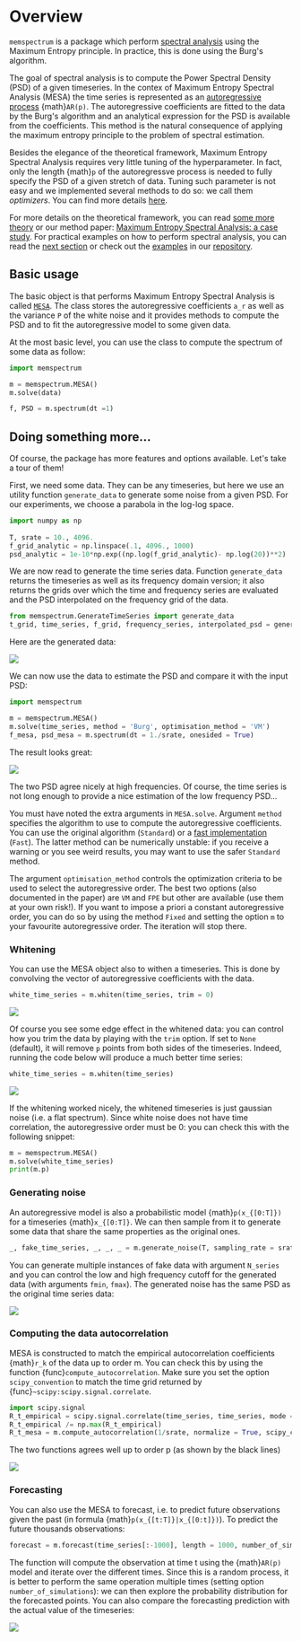 # Overview


`memspectrum` is a package which perform [spectral analysis](https://en.wikipedia.org/wiki/Spectral_analysis) using the Maximum Entropy principle. In practice, this is done using the Burg's algorithm.

The goal of spectral analysis is to compute the Power Spectral Density (PSD) of a given timeseries. In the contex of Maximum Entropy Spectral Analysis (MESA) the time series is represented as an [autoregressive process](https://en.wikipedia.org/wiki/Autoregressive_model) {math}`AR(p)`. The autoregressive coefficients are fitted to the data by the Burg's algorithm and an analytical expression for the PSD is available from the coefficients. This method is the natural consequence of applying the maximum entropy principle to the problem of spectral estimation.

Besides the elegance of the theoretical framework, Maximum Entropy Spectral Analysis requires very little tuning of the hyperparameter. In fact, only 
the length {math}`p` of the autoregressve process is needed to fully specify the PSD of a given stretch of data. Tuning such parameter is not easy and we implemented several methods to do so: we call them *optimizers*. You can find more details [here](theory.md#Choosing-the-right-AR-order).

For more details on the theoretical framework, you can read [some more theory](theory.md#some-theory) or our method paper: [Maximum Entropy Spectral Analysis: a case study](https://arxiv.org/abs/2106.09499).
For practical examples on how to perform spectral analysis, you can read the [next section](#how-to-use-memspectrum) or check out the [examples](https://github.com/martini-alessandro/Maximum-Entropy-Spectrum/tree/main/examples) in our [repository](https://github.com/martini-alessandro/Maximum-Entropy-Spectrum/). 

## Basic usage

The basic object is that performs Maximum Entropy Spectral Analysis is called [`MESA`](../package_reference/mesa.rst#memspectrum.memspectrum.MESA). The class stores the autoregressive coefficients ``a_r`` as well as the variance ``P`` of the white noise and it provides methods to compute the PSD and to fit the autoregressive model to some given data.

At the most basic level, you can use the class to compute the spectrum of some data as follow:

```Python
import memspectrum

m = memspectrum.MESA()
m.solve(data)

f, PSD = m.spectrum(dt =1)
```

## Doing something more...

Of course, the package has more features and options available. Let's take a tour of them!

First, we need some data. They can be any timeseries, but here we use an utility function ``generate_data`` to generate some noise from a given PSD.
For our experiments, we choose a parabola in the log-log space.

```Python
import numpy as np
	
T, srate = 10., 4096.
f_grid_analytic = np.linspace(.1, 4096., 1000)
psd_analytic = 1e-10*np.exp((np.log(f_grid_analytic)- np.log(20))**2)
```

We are now read to generate the time series data. Function ``generate_data`` returns the timeseries as well as its frequency domain version; it also returns the grids over which the time and frequency series are evaluated and the PSD interpolated on the frequency grid of the data.

```Python
from memspectrum.GenerateTimeSeries import generate_data
t_grid, time_series, f_grid, frequency_series, interpolated_psd = generate_data(f_grid_analytic, psd_analytic, T, srate)
```

Here are the generated data:

![](../img/timeseries_analytical.png)

We can now use the data to estimate the PSD and compare it with the input PSD:

```Python
import memspectrum

m = memspectrum.MESA()
m.solve(time_series, method = 'Burg', optimisation_method = 'VM')
f_mesa, psd_mesa = m.spectrum(dt = 1./srate, onesided = True)
```

The result looks great:

![](../img/psd_true_vs_analytical.png)

The two PSD agree nicely at high frequencies. Of course, the time series is not long enough to provide a nice estimation of the low frequency PSD...

You must have noted the extra arguments in ``MESA.solve``.
Argument ``method`` specifies the algorithm to use to compute the autoregressive coefficients. You can use the original algorithm (``Standard``) or a [fast implementation](https://opus-codec.org/docs/vos_fastburg.pdf) (``Fast``). The latter method can be numerically unstable: if you receive a warning or you see weird results, you may want to use the safer ``Standard`` method.

The argument ``optimisation_method`` controls the optimization criteria to be used to select the autoregressive order. The best two options (also documented in the paper) are ``VM`` and ``FPE`` but other are available (use them at your own risk!). If you want to impose a priori a constant autoregressive order, you can do so by using the method ``Fixed`` and setting the option ``m`` to your favourite autoregressive order. The iteration will stop there.

### Whitening

You can use the MESA object also to withen a timeseries. This is done by convolving the vector of autoregressive coefficients with the data.

```Python
white_time_series = m.whiten(time_series, trim = 0)
```

![](../img/white_timeseries_notrim.png)

Of course you see some edge effect in the whitened data: you can control how you trim the data by playing with the ``trim`` option.
If set to ``None`` (default), it will remove ``p`` points from both sides of the timeseries. Indeed, running the code below will produce a much better time series:

```Python
white_time_series = m.whiten(time_series)
```

![](../img/white_timeseries.png)

If the whitening worked nicely, the whitened timeseries is just gaussian noise (i.e. a flat spectrum). Since white noise does not have time correlation, the autoregressive order must be 0: you can check this with the following snippet:

```Python
m = memspectrum.MESA()
m.solve(white_time_series)
print(m.p)
```

### Generating noise

An autoregressive model is also a probabilistic model {math}`p(x_{[0:T]})` for a timeseries {math}`x_{[0:T]}`. We can then sample from it to generate some data that share the same properties as the original ones.

```Python
_, fake_time_series, _, _, _ = m.generate_noise(T, sampling_rate = srate)
```

You can generate multiple instances of fake data with argument ``N_series`` and you can control the low and high frequency cutoff for the generated data (with arguments ``fmin``, ``fmax``).
The generated noise has the same PSD as the original time series data:

![](../img/psd_comparison_generate_noise.png)

### Computing the data autocorrelation

MESA is constructed to match the empirical autocorrelation coefficients {math}`r_k` of the data up to order m. You can check this by using the function {func}``compute_autocorrelation``. Make sure you set the option ``scipy_convention`` to match the time grid returned by {func}`~scipy:scipy.signal.correlate`.

```Python
import scipy.signal
R_t_empirical = scipy.signal.correlate(time_series, time_series, mode = 'same')
R_t_empirical /= np.max(R_t_empirical)
R_t_mesa = m.compute_autocorrelation(1/srate, normalize = True, scipy_convention = True)
```

The two functions agrees well up to order p (as shown by the black lines)

![](../img/autocorrelation.png)


### Forecasting

You can also use the MESA to forecast, i.e. to predict future observations given the past (in formula {math}`p(x_{[t:T]}|x_{[0:t]})`).
To predict the future thousands observations:

```Python
forecast = m.forecast(time_series[:-1000], length = 1000, number_of_simulations = 2000)
```

The function will compute the observation at time t using the {math}`AR(p)` model and iterate over the different times. Since this is a random process, it is better to perform the same operation multiple times (setting option ``number_of_simulations``): we can then explore the probability distribution for the forecasted points. You can also compare the forecasting prediction with the actual value of the timeseries:

![](../img/forecasting.png)




























